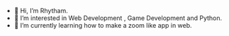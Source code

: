 - 👋 Hi, I’m Rhytham.
- 👀 I’m interested in Web Development , Game Development and Python.
- 🌱 I’m currently learning how to make a zoom like app in web.

<!---
Rhytham3008/Rhytham3008 is a ✨ special ✨ repository because its `README.md` (this file) appears on your GitHub profile.
You can click the Preview link to take a look at your changes.
--->
